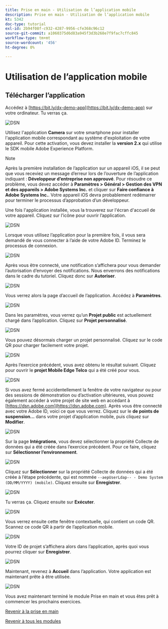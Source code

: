 ```yaml
---
title: Prise en main - Utilisation de l’application mobile
description: Prise en main - Utilisation de l’application mobile
kt: 5342
doc-type: tutorial
exl-id: 2b94f08f-c932-4287-9956-cfe368c96c12
source-git-commit: a1060375d6d83a945f3d3b268e7f9fac7cffc845
workflow-type: tm+mt
source-wordcount: '456'
ht-degree: 0%

---
```


# Utilisation de l’application mobile

## Télécharger l’application

Accédez à [https://bit.ly/dx-demo-app](https://bit.ly/dx-demo-app) sur votre ordinateur. Tu verras ça.

![DSN &#x200B;](./images/mobileapp.png)

Utilisez l&#39;application **Camera** sur votre smartphone pour installer l&#39;application mobile correspondant au système d&#39;exploitation de votre appareil. Pour cette activation, vous devez installer la **version 2.x** qui utilise le SDK mobile Adobe Experience Platform.

>[!NOTE]
>
>Après la première installation de l’application sur un appareil iOS, il se peut que vous receviez un message d’erreur lors de l’ouverture de l’application indiquant : **Développeur d’entreprise non approuvé**. Pour résoudre ce problème, vous devez accéder à **Paramètres > Général > Gestion des VPN et des appareils > Adobe Systems Inc.** et cliquer sur **Faire confiance à Adobe Systems Inc.**.
>Votre appareil iOS devra probablement redémarrer pour terminer le processus d’approbation d’un développeur.

Une fois l&#39;application installée, vous la trouverez sur l&#39;écran d&#39;accueil de votre appareil. Cliquez sur l’icône pour ouvrir l’application.

![DSN &#x200B;](./images/mobileappn1.png)

Lorsque vous utilisez l’application pour la première fois, il vous sera demandé de vous connecter à l’aide de votre Adobe ID. Terminez le processus de connexion.

![DSN &#x200B;](./images/mobileappn2.png)

Après vous être connecté, une notification s’affichera pour vous demander l’autorisation d’envoyer des notifications. Nous enverrons des notifications dans le cadre du tutoriel. Cliquez donc sur **Autoriser**.

![DSN &#x200B;](./images/mobileappn3.png)

Vous verrez alors la page d’accueil de l’application. Accédez à **Paramètres**.

![DSN &#x200B;](./images/mobileappn4.png)

Dans les paramètres, vous verrez qu’un **Projet public** est actuellement chargé dans l’application. Cliquez sur **Projet personnalisé**.

![DSN &#x200B;](./images/mobileappn5.png)

Vous pouvez désormais charger un projet personnalisé. Cliquez sur le code QR pour charger facilement votre projet.

![DSN &#x200B;](./images/mobileappn6.png)

Après l’exercice précédent, vous avez obtenu le résultat suivant. Cliquez pour ouvrir le **projet Mobile Edge Telco** qui a été créé pour vous.

![DSN &#x200B;](./images/dsn5b.png)

Si vous avez fermé accidentellement la fenêtre de votre navigateur ou pour des sessions de démonstration ou d’activation ultérieures, vous pouvez également accéder à votre projet de site web en accédant à [https://dsn.adobe.com](https://dsn.adobe.com). Après vous être connecté avec votre Adobe ID, voici ce que vous verrez. Cliquez sur le **de points de suspension...** dans votre projet d’application mobile, puis cliquez sur **Modifier**.

![DSN &#x200B;](./images/web8a.png)

Sur la page **Intégrations**, vous devez sélectionner la propriété Collecte de données qui a été créée dans l’exercice précédent. Pour ce faire, cliquez sur **Sélectionner l’environnement**.

![DSN &#x200B;](./images/web8aa.png)

Cliquez sur **Sélectionner** sur la propriété Collecte de données qui a été créée à l’étape précédente, qui est nommée `--aepUserLdap-- - Demo System (DD/MM/YYYY) (mobile)`. Cliquez ensuite sur **Enregistrer**.

![DSN &#x200B;](./images/web8b.png)

Tu verras ça. Cliquez ensuite sur **Exécuter**.

![DSN &#x200B;](./images/web8bb.png)

Vous verrez ensuite cette fenêtre contextuelle, qui contient un code QR. Scannez ce code QR à partir de l’application mobile.

![DSN &#x200B;](./images/web8c.png)

Votre ID de projet s’affichera alors dans l’application, après quoi vous pourrez cliquer sur **Enregistrer**.

![DSN &#x200B;](./images/mobileappn7.png)

Maintenant, revenez à **Accueil** dans l’application. Votre application est maintenant prête à être utilisée.

![DSN &#x200B;](./images/mobileappn8.png)

Vous avez maintenant terminé le module Prise en main et vous êtes prêt à commencer les prochains exercices.

[Revenir à la prise en main](./getting-started.md)

[Revenir à tous les modules](./../../../overview.md)
